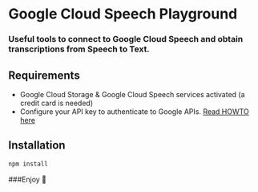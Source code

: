 # Google Cloud Speech Playground

### Useful tools to connect to Google Cloud Speech and obtain transcriptions from Speech to Text.

## Requirements
- Google Cloud Storage & Google Cloud Speech services activated (a credit card is needed)
- Configure your API key to authenticate  to Google APIs. [Read HOWTO here](https://cloud.google.com/docs/authentication/api-keys)

## Installation 
```sh
npm install
```

###Enjoy 🚀